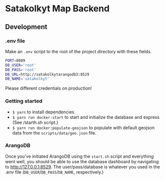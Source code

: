 # Satakolkyt Map Backend

## Development

### .env file

Make an `.env` script to the root of the project directory with these fields.

```sh
PORT=8089
DB_USER='root'
DB_PASS='root'
DB_URL=http://satakolkytarangodb3:8529
DB_NAME='satakolkyt'
```

Please different credentials on production!

### Getting started

- `$ yarn` to install dependencies.
- `$ yarn run docker:start` to start and initialize the database and express (See /starth.sh script.)
- `$ yarn run docker:populate-geojson` to populate with default geojson data from the `scripts/data/geo.json` file.

### ArangoDB

Once you've initiated ArangoDB using the `start.sh` script and everything went well, you should be able to use the database dashboard by navigating to http://127.0.0.1:8529. The user/pass/database is whatever you used in the .env file (`DB_USER`/`DB_PASS`/`DB_NAME`, respectively.)
